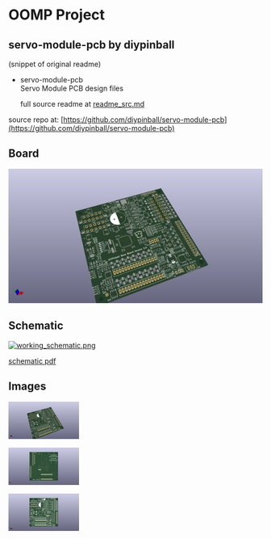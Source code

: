 # OOMP Project  
## servo-module-pcb  by diypinball  
  
(snippet of original readme)  
  
- servo-module-pcb  
Servo Module PCB design files  
  
  full source readme at [readme_src.md](readme_src.md)  
  
source repo at: [https://github.com/diypinball/servo-module-pcb](https://github.com/diypinball/servo-module-pcb)  
## Board  
  
[![working_3d.png](working_3d_600.png)](working_3d.png)  
## Schematic  
  
[![working_schematic.png](working_schematic_600.png)](working_schematic.png)  
  
[schematic pdf](working_schematic.pdf)  
## Images  
  
[![working_3d.png](working_3d_140.png)](working_3d.png)  
  
[![working_3d_back.png](working_3d_back_140.png)](working_3d_back.png)  
  
[![working_3d_front.png](working_3d_front_140.png)](working_3d_front.png)  
